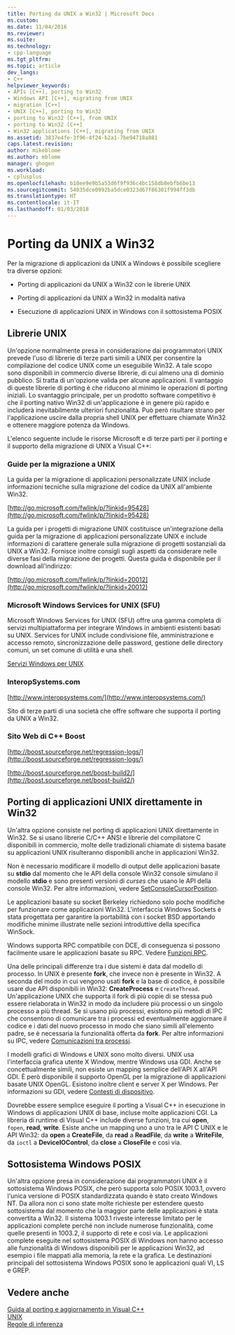 ```yaml
---
title: Porting da UNIX a Win32 | Microsoft Docs
ms.custom: 
ms.date: 11/04/2016
ms.reviewer: 
ms.suite: 
ms.technology:
- cpp-language
ms.tgt_pltfrm: 
ms.topic: article
dev_langs:
- C++
helpviewer_keywords:
- APIs [C++], porting to Win32
- Windows API [C++], migrating from UNIX
- migration [C++]
- UNIX [C++], porting to Win32
- porting to Win32 [C++], from UNIX
- porting to Win32 [C++]
- Win32 applications [C++], migrating from UNIX
ms.assetid: 3837e4fe-3f96-4f24-b2a1-7be94718a881
caps.latest.revision: 
author: mikeblome
ms.author: mblome
manager: ghogen
ms.workload:
- cplusplus
ms.openlocfilehash: b10ee9e9b5a53d6f9f936c4bc158db8ebfb6be13
ms.sourcegitcommit: 54035dce0992ba5dce0323d67f86301f994ff3db
ms.translationtype: HT
ms.contentlocale: it-IT
ms.lasthandoff: 01/03/2018
---
```

# <a name="porting-from-unix-to-win32"></a>Porting da UNIX a Win32
Per la migrazione di applicazioni da UNIX a Windows è possibile scegliere tra diverse opzioni:  
  
-   Porting di applicazioni da UNIX a Win32 con le librerie UNIX  
  
-   Porting di applicazioni da UNIX a Win32 in modalità nativa  
  
-   Esecuzione di applicazioni UNIX in Windows con il sottosistema POSIX  
  
## <a name="unix-libraries"></a>Librerie UNIX  
 Un'opzione normalmente presa in considerazione dai programmatori UNIX prevede l'uso di librerie di terze parti simili a UNIX per consentire la compilazione del codice UNIX come un eseguibile Win32. A tale scopo sono disponibili in commercio diverse librerie, di cui almeno una di dominio pubblico. Si tratta di un'opzione valida per alcune applicazioni. Il vantaggio di queste librerie di porting è che riducono al minimo le operazioni di porting iniziali. Lo svantaggio principale, per un prodotto software competitivo è che il porting nativo Win32 di un'applicazione è in genere più rapido e includerà inevitabilmente ulteriori funzionalità. Può però risultare strano per l'applicazione uscire dalla propria shell UNIX per effettuare chiamate Win32 e ottenere maggiore potenza da Windows.  
  
 L'elenco seguente include le risorse Microsoft e di terze parti per il porting e il supporto della migrazione di UNIX a Visual C++:  
  
### <a name="unix-migration-guides"></a>Guide per la migrazione a UNIX  
 La guida per la migrazione di applicazioni personalizzate UNIX include informazioni tecniche sulla migrazione del codice da UNIX all'ambiente Win32.  
  
 [http://go.microsoft.com/fwlink/p/?linkid=95428](http://go.microsoft.com/fwlink/p/?linkid=95428)  
  
 La guida per i progetti di migrazione UNIX costituisce un'integrazione della guida per la migrazione di applicazioni personalizzate UNIX e include informazioni di carattere generale sulla migrazione di progetti sostanziali da UNIX a Win32. Fornisce inoltre consigli sugli aspetti da considerare nelle diverse fasi della migrazione dei progetti. Questa guida è disponibile per il download all'indirizzo:  
  
 [http://go.microsoft.com/fwlink/p/?linkid=20012](http://go.microsoft.com/fwlink/p/?linkid=20012)  
  
### <a name="microsoft-windows-services-for-unix-sfu"></a>Microsoft Windows Services for UNIX (SFU)  
 Microsoft Windows Services for UNIX (SFU) offre una gamma completa di servizi multipiattaforma per integrare Windows in ambienti esistenti basati su UNIX. Services for UNIX include condivisione file, amministrazione e accesso remoto, sincronizzazione delle password, gestione delle directory comuni, un set comune di utilità e una shell.  
  
 [Servizi Windows per UNIX](http://www.microsoft.com/downloads/details.aspx?FamilyID=896c9688-601b-44f1-81a4-02878ff11778&displaylang=en)  
  
### <a name="interopsystemscom"></a>InteropSystems.com  
 [http://www.interopsystems.com/](http://www.interopsystems.com/)  
  
 Sito di terze parti di una società che offre software che supporta il porting da UNIX a Win32.  
  
### <a name="c-boost-web-site"></a>Sito Web di C++ Boost  
 [http://boost.sourceforge.net/regression-logs/](http://boost.sourceforge.net/regression-logs/)  
  
 [http://boost.sourceforge.net/boost-build2/](http://boost.sourceforge.net/boost-build2/)  
  
## <a name="porting-unix-applications-directly-to-win32"></a>Porting di applicazioni UNIX direttamente in Win32  
 Un'altra opzione consiste nel porting di applicazioni UNIX direttamente in Win32. Se si usano librerie C/C++ ANSI e librerie del compilatore C disponibili in commercio, molte delle tradizionali chiamate di sistema basate su applicazioni UNIX risulteranno disponibili anche in applicazioni Win32.  
  
 Non è necessario modificare il modello di output delle applicazioni basate su **stdio** dal momento che le API della console Win32 console simulano il modello **stdio** e sono presenti versioni di *curses* che usano le API della console Win32. Per altre informazioni, vedere [SetConsoleCursorPosition](http://msdn.microsoft.com/library/windows/desktop/ms686025).  
  
 Le applicazioni basate su socket Berkeley richiedono solo poche modifiche per funzionare come applicazioni Win32. L'interfaccia Windows Sockets è stata progettata per garantire la portabilità con i socket BSD apportando modifiche minime illustrate nelle sezioni introduttive della specifica WinSock.  
  
 Windows supporta RPC compatibile con DCE, di conseguenza si possono facilmente usare le applicazioni basate su RPC. Vedere [Funzioni RPC](http://msdn.microsoft.com/library/windows/desktop/aa378623).  
  
 Una delle principali differenze tra i due sistemi è data dal modello di processo. In UNIX è presente **fork**, che invece non è presente in Win32. A seconda del modo in cui vengono usati **fork** e la base di codice, è possibile usare due API disponibili in Win32: **CreateProcess** e `CreateThread`. Un'applicazione UNIX che supporta il fork di più copie di se stessa può essere rielaborata in Win32 in modo da includere più processi o un singolo processo a più thread. Se si usano più processi, esistono più metodi di IPC che consentono di comunicare tra i processi ed eventualmente aggiornare il codice e i dati del nuovo processo in modo che siano simili all'elemento padre, se è necessaria la funzionalità offerta da **fork**. Per altre informazioni su IPC, vedere [Comunicazioni tra processi](http://msdn.microsoft.com/library/windows/desktop/aa365574).  
  
 I modelli grafici di Windows e UNIX sono molto diversi. UNIX usa l'interfaccia grafica utente X Window, mentre Windows usa GDI. Anche se concettualmente simili, non esiste un mapping semplice dell'API X all'API GDI. È però disponibile il supporto OpenGL per la migrazione di applicazioni basate UNIX OpenGL. Esistono inoltre client e server X per Windows. Per informazioni su GDI, vedere [Contesti di dispositivo](http://msdn.microsoft.com/library/windows/desktop/dd183553).  
  
 Dovrebbe essere semplice eseguire il porting a Visual C++ in esecuzione in Windows di applicazioni UNIX di base, incluse molte applicazioni CGI. La libreria di runtime di Visual C++ include diverse funzioni, tra cui **open**, `fopen`, **read**, **write**. Esiste anche un mapping uno a uno tra le API C UNIX e le API Win32: da **open** a **CreateFile**, da **read** a **ReadFile**, da **write** a **WriteFile**, da `ioctl` a **DeviceIOControl**, da **close** a **CloseFile** e così via.  
  
## <a name="windows-posix-subsystem"></a>Sottosistema Windows POSIX  
 Un'altra opzione presa in considerazione dai programmatori UNIX è il sottosistema Windows POSIX, che però supporta solo POSIX 1003.1, ovvero l'unica versione di POSIX standardizzata quando è stato creato Windows NT. Da allora non ci sono state molte richieste per estendere questo sottosistema dal momento che la maggior parte delle applicazioni è stata convertita a Win32. Il sistema 1003.1 riveste interesse limitato per le applicazioni complete perché non include numerose funzionalità, come quelle presenti in 1003.2, il supporto di rete e così via. Le applicazioni complete eseguite nel sottosistema POSIX di Windows non hanno accesso alle funzionalità di Windows disponibili per le applicazioni Win32, ad esempio i file mappati alla memoria, la rete e la grafica. Le destinazioni principali del sottosistema Windows POSIX sono le applicazioni quali VI, LS e GREP.  
  
## <a name="see-also"></a>Vedere anche  
 [Guida al porting e aggiornamento in Visual C++](visual-cpp-change-history-2003-2015.md)   
 [UNIX](../c-runtime-library/unix.md)   
 [Regole di inferenza](../build/inference-rules.md)
